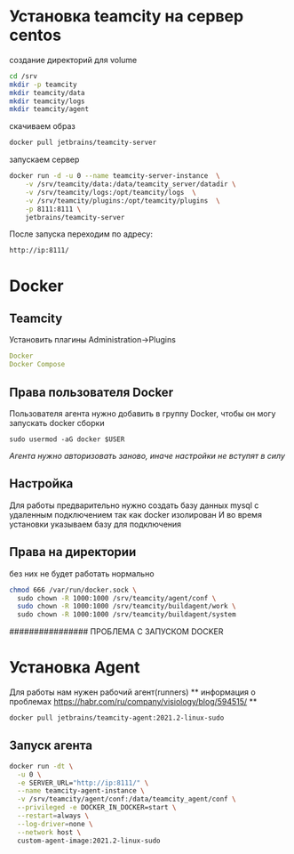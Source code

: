 # Установка teamcity на сервер centos

создание директорий для volume

```bash
cd /srv
mkdir -p teamcity
mkdir teamcity/data
mkdir teamcity/logs
mkdir teamcity/agent
```

скачиваем образ
```bash
docker pull jetbrains/teamcity-server
```

запускаем сервер

```bash
docker run -d -u 0 --name teamcity-server-instance  \
    -v /srv/teamcity/data:/data/teamcity_server/datadir \
    -v /srv/teamcity/logs:/opt/teamcity/logs  \
    -v /srv/teamcity/plugins:/opt/teamcity/plugins  \
    -p 8111:8111 \
    jetbrains/teamcity-server
```

После запуска переходим по адресу: 
```
http://ip:8111/
```

# Docker 

## Teamcity

Установить плагины
Administration->Plugins

```yaml
Docker
Docker Compose
```

## Права пользователя Docker

Пользователя агента нужно добавить в группу Docker, чтобы он могу запускать docker сборки
```
sudo usermod -aG docker $USER
```
*Агента нужно авторизовать заново, иначе настройки не вступят в силу*

## Настройка

Для работы предварительно нужно создать базу данных mysql с удаленным подключением так как docker изолирован
И во время установки указываем базу для подключения


## Права на директории

без них не будет работать нормально

```bash
chmod 666 /var/run/docker.sock \
  sudo chown -R 1000:1000 /srv/teamcity/agent/conf \ 
  sudo chown -R 1000:1000 /srv/teamcity/buildagent/work \
  sudo chown -R 1000:1000 /srv/teamcity/buildagent/system
```



################ ПРОБЛЕМА С ЗАПУСКОМ DOCKER

# Установка Agent 

Для работы нам нужен рабочий агент(runners)
** информация о проблемах https://habr.com/ru/company/visiology/blog/594515/ **

```bash
docker pull jetbrains/teamcity-agent:2021.2-linux-sudo
```


## Запуск агента

```bash
docker run -dt \
  -u 0 \
  -e SERVER_URL="http://ip:8111/" \
  --name teamcity-agent-instance \
  -v /srv/teamcity/agent/conf:/data/teamcity_agent/conf \
  --privileged -e DOCKER_IN_DOCKER=start \
  --restart=always \
  --log-driver=none \
  --network host \
  custom-agent-image:2021.2-linux-sudo
```

